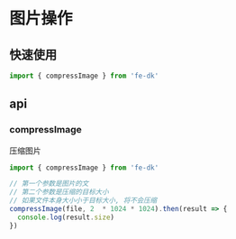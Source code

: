 # 图片操作

## 快速使用
```ts
import { compressImage } from 'fe-dk'
```

## api

### compressImage
压缩图片

```ts
import { compressImage } from 'fe-dk'

// 第一个参数是图片的文
// 第二个参数是压缩的目标大小
// 如果文件本身大小小于目标大小, 将不会压缩
compressImage(file, 2  * 1024 * 1024).then(result => {
  console.log(result.size)
})
```